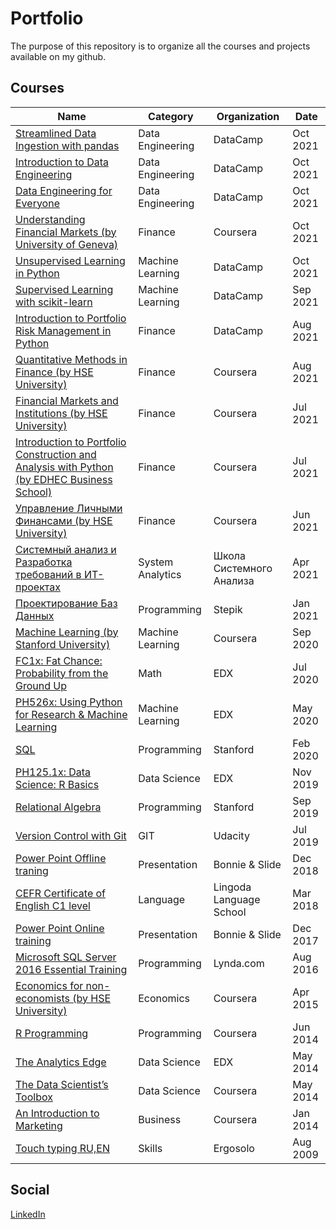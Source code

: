 # Portfolio
The purpose of this repository is to organize all the courses and projects available on my github. 

## Courses 

| Name  | Category | Organization | Date |
| ------------- | ------------- |  ------------- |  ------------- |
|  [Streamlined Data Ingestion with pandas](https://www.datacamp.com/statement-of-accomplishment/course/b8cc026f065c9e0462bc63c75005ba64a86fcf81) | Data Engineering | DataCamp | Oct 2021 |
|  [Introduction to Data Engineering](https://www.datacamp.com/statement-of-accomplishment/course/808412772eb09360a54cd4c399c36fb8fb24a4ed) | Data Engineering | DataCamp | Oct 2021 |
|  [Data Engineering for Everyone](https://www.datacamp.com/statement-of-accomplishment/course/9a5206c7536d76fb153a706bd971ad1a5018f8db)| Data Engineering | DataCamp | Oct 2021 |
|  [Understanding Financial Markets (by University of Geneva)](https://www.coursera.org/account/accomplishments/certificate/FXQZ56VR3KWD) | Finance | Coursera | Oct 2021 |
|  [Unsupervised Learning in Python](https://www.datacamp.com/statement-of-accomplishment/course/9d7b5a223c40fe3c45a1928ac8862c26d78426e4) | Machine Learning | DataCamp | Oct 2021 |
|  [Supervised Learning with scikit-learn](https://www.datacamp.com/statement-of-accomplishment/course/22a8982baf3ba311dbd871b42af166580f19ee5f) | Machine Learning | DataCamp | Sep 2021 |
|  [Introduction to Portfolio Risk Management in Python](https://www.datacamp.com/statement-of-accomplishment/course/2531d9784831ff47fbf74516031e48f07fc0d04f) | Finance | DataCamp | Aug 2021 | 
|  [Quantitative Methods in Finance (by HSE University)](https://www.coursera.org/account/accomplishments/certificate/L5ZHUQEDGTGZ) | Finance | Coursera | Aug 2021 | 
|  [Financial Markets and Institutions (by HSE University)](https://www.coursera.org/account/accomplishments/certificate/U9PBAZPME5HB) | Finance | Coursera | Jul 2021 | 
|  [Introduction to Portfolio Construction and Analysis with Python (by EDHEC Business School)](https://www.coursera.org/account/accomplishments/verify/8GMYMFPH4UCL) | Finance | Coursera | Jul 2021 |
|  [Управление Личными Финансами (by HSE University)](https://www.coursera.org/account/accomplishments/certificate/W5NXWS7FFE7G) | Finance | Coursera | Jun 2021 |
|  [Системный анализ и  Разработка требований в ИТ-проектах](https://systems.education/) | System Analytics | Школа Системного Анализа | Apr 2021 |
|  [Проектирование Баз Данных](https://stepik.org/cert/1157736) | Programming | Stepik | Jan 2021 |
|  [Machine Learning (by Stanford University)](https://coursera.org/share/b427dead6f0052c83f6b56cb2743a1c7) | Machine Learning | Coursera | Sep 2020 |
|  [FC1x: Fat Chance: Probability from the Ground Up](https://courses.edx.org/certificates/43b7245f94e94d518dd3815729d6bcfc) | Math | EDX | Jul 2020 | 
|  [PH526x: Using Python for Research & Machine Learning](https://courses.edx.org/certificates/3048705a45ae41a88f9a353eb5c0e746) | Machine Learning | EDX | May 2020 |
|  [SQL](https://verify.lagunita.stanford.edu/SOA/4371aecfe5bd4dd88ceac069eb44642d)| Programming | Stanford | Feb 2020 |
|  [PH125.1x: Data Science: R Basics](https://courses.edx.org/certificates/1b897f4d318f43d89ca4307569d8cba4) | Data Science | EDX | Nov 2019 |
|  [Relational Algebra](https://verify.lagunita.stanford.edu/SOA/2b2abcacbf274d1e9bc59d12f66fad9c/) | Programming | Stanford | Sep 2019 |
|  [Version Control with Git](https://www.udacity.com/course/version-control-with-git--ud123) | GIT | Udacity | Jul 2019 | 
|  [Power Point Offline traning](https://bonnieandslide.com/power-of-powerpoint)| Presentation | Bonnie & Slide | Dec 2018 | 
|  [CEFR Certificate of English C1 level](https://www.lingoda.com/en/) | Language | Lingoda Language School | Mar 2018 | 
|  [Power Point Online training](https://bonnieandslide.com/power-of-powerpoint)| Presentation | Bonnie & Slide | Dec 2017 | 
|  [Microsoft SQL Server 2016 Essential Training](https://www.linkedin.com/learning/microsoft-sql-server-2016-essential-training)| Programming | Lynda.com | Aug 2016 | 
|  [Economics for non-economists (by HSE University)](https://www.coursera.org/learn/ekonomika-dlya-neekonomistov)| Economics | Coursera | Apr 2015 |
|  [R Programming](https://www.coursera.org/signature/certificate/9Q3P9VJC4B) | Programming | Coursera | Jun 2014 | 
|  [The Analytics Edge](https://verify.edx.org/cert/88262e6c913949a98c90642a6d7a698f) | Data Science | EDX | May 2014 |
|  [The Data Scientist’s Toolbox](https://www.coursera.org/signature/certificate/5FMEZLPB75) | Data Science  | Coursera | May 2014 | 
|  [An Introduction to Marketing](https://www.coursera.org/signature/certificate/XSKGFAN7H2) | Business | Coursera  | Jan 2014  |  
|  [Touch typing RU,EN](https://ergosolo.ru/) | Skills | Ergosolo | Aug 2009  |  

## Social

[LinkedIn](https://www.linkedin.com/in/anton-sementsov-4b354373/)


